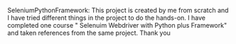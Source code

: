 SeleniumPythonFramework:
This project is created by me from scratch and I have tried different things in the project to do the hands-on. I have completed one course " Selenuim Webdriver with Python plus Framework" and taken references from the same project. Thank you

